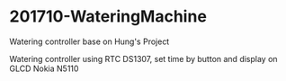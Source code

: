 # 201710-WateringMachine
Watering controller base on Hung's Project

Watering controller using RTC DS1307, set time by button and display on GLCD Nokia N5110
